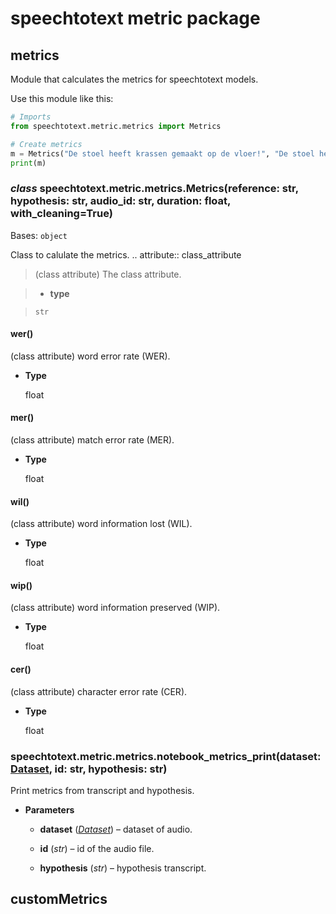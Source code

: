 # speechtotext metric package

## metrics

Module that calculates the metrics for speechtotext models.

Use this module like this:

```python
# Imports
from speechtotext.metric.metrics import Metrics

# Create metrics
m = Metrics("De stoel heeft krassen gemaakt op de vloer!", "De stoel heeft krassen gemaakt op de vloer", "id_from_dataset")
print(m)
```


### _class_ speechtotext.metric.metrics.Metrics(reference: str, hypothesis: str, audio_id: str, duration: float, with_cleaning=True)
Bases: `object`

Class to calulate the metrics.
.. attribute:: class_attribute

> (class attribute) The class attribute.


> * **type**

>     str



#### wer()
(class attribute) word error rate (WER).


* **Type**

    float



#### mer()
(class attribute) match error rate (MER).


* **Type**

    float



#### wil()
(class attribute) word information lost (WIL).


* **Type**

    float



#### wip()
(class attribute) word information preserved (WIP).


* **Type**

    float



#### cer()
(class attribute) character error rate (CER).


* **Type**

    float



### speechtotext.metric.metrics.notebook_metrics_print(dataset: [Dataset](../index.md#speechtotext.datasets.Dataset), id: str, hypothesis: str)
Print metrics from transcript and hypothesis.


* **Parameters**

    
    * **dataset** ([*Dataset*](../index.md#speechtotext.datasets.Dataset)) – dataset of audio.


    * **id** (*str*) – id of the audio file.


    * **hypothesis** (*str*) – hypothesis transcript.


## customMetrics

